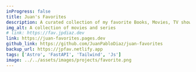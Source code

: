 ```yaml
---
inProgress: false
title: Juan's Favorites
description: A curated collection of my favorite Books, Movies, TV shows, Games, artists and Podcasts
img_alt: A collection of movies and series
# link: https://fav.jpdiaz.dev
link: https://juan-favorites.pages.dev
github_link: https://github.com/JuanPabloDiaz/juan-favorites
backup_url: https://jpfav.netlify.app
tags: ['Astro', 'FastAPI', 'Tailwind', 'Js']
image: ../../assets/images/projects/favorite.png
---
```

